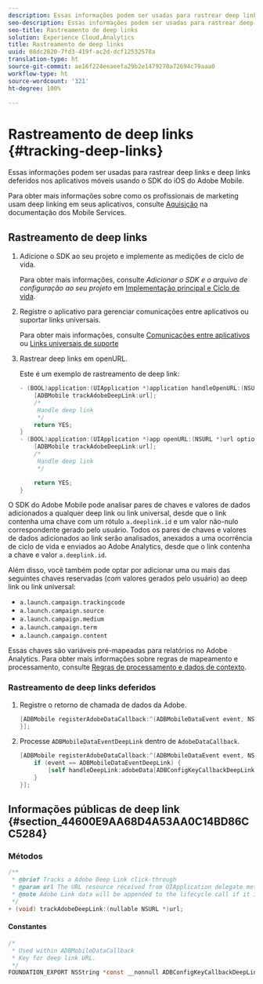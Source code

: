 ```yaml
---
description: Essas informações podem ser usadas para rastrear deep links e deep links deferidos nos aplicativos móveis usando o SDK do iOS do Adobe Mobile.
seo-description: Essas informações podem ser usadas para rastrear deep links e deep links deferidos nos aplicativos móveis usando o SDK do iOS do Adobe Mobile.
seo-title: Rastreamento de deep links
solution: Experience Cloud,Analytics
title: Rastreamento de deep links
uuid: 08dc2820-7fd3-419f-ac2d-dcf12532578a
translation-type: ht
source-git-commit: ae16f224eeaeefa29b2e1479270a72694c79aaa0
workflow-type: ht
source-wordcount: '321'
ht-degree: 100%

---
```



# Rastreamento de deep links {#tracking-deep-links}

Essas informações podem ser usadas para rastrear deep links e deep links deferidos nos aplicativos móveis usando o SDK do iOS do Adobe Mobile.

Para obter mais informações sobre como os profissionais de marketing usam deep linking em seus aplicativos, consulte [Aquisição](/help/ios/acquisition-main/acquisition.md) na documentação dos Mobile Services.

## Rastreamento de deep links

1. Adicione o SDK ao seu projeto e implemente as medições de ciclo de vida.

   Para obter mais informações, consulte *Adicionar o SDK e o arquivo de configuração ao seu projeto* em [Implementação principal e Ciclo de vida](/help/ios/getting-started/dev-qs.md).
1. Registre o aplicativo para gerenciar comunicações entre aplicativos ou suportar links universais.

   Para obter mais informações, consulte [Comunicações entre aplicativos](https://developer.apple.com/library/ios/documentation/iPhone/Conceptual/iPhoneOSProgrammingGuide/Inter-AppCommunication/Inter-AppCommunication.html#//apple_ref/doc/uid/TP40007072-CH6-SW10) ou [Links universais de suporte](https://developer.apple.com/library/ios/documentation/General/Conceptual/AppSearch/UniversalLinks.html)

1. Rastrear deep links em openURL.

   Este é um exemplo de rastreamento de deep link:

   ```objective-c
   - (BOOL)application:(UIApplication *)application handleOpenURL:(NSURL *)url { 
       [ADBMobile trackAdobeDeepLink:url]; 
       /* 
        Handle deep link 
        */ 
       return YES; 
   } 
   - (BOOL)application:(UIApplication *)app openURL:(NSURL *)url options:(NSDictionary<NSString *, id> *)options { 
       [ADBMobile trackAdobeDeepLink:url]; 
       /* 
        Handle deep link 
        */ 
   
       return YES; 
   }
   ```

O SDK do Adobe Mobile pode analisar pares de chaves e valores de dados adicionados a qualquer deep link ou link universal, desde que o link contenha uma chave com um rótulo `a.deeplink.id` e um valor não-nulo correspondente gerado pelo usuário. Todos os pares de chaves e valores de dados adicionados ao link serão analisados, anexados a uma ocorrência de ciclo de vida e enviados ao Adobe Analytics, desde que o link contenha a chave e valor `a.deeplink.id`.

Além disso, você também pode optar por adicionar uma ou mais das seguintes chaves reservadas (com valores gerados pelo usuário) ao deep link ou link universal:

* `a.launch.campaign.trackingcode`
* `a.launch.campaign.source`
* `a.launch.campaign.medium`
* `a.launch.campaign.term`
* `a.launch.campaign.content`

Essas chaves são variáveis pré-mapeadas para relatórios no Adobe Analytics. Para obter mais informações sobre regras de mapeamento e processamento, consulte [Regras de processamento e dados de contexto](/help/ios/getting-started/proc-rules.md).

### Rastreamento de deep links deferidos

1. Registre o retorno de chamada de dados da Adobe.

   ```objective-c
   [ADBMobile registerAdobeDataCallback:^(ADBMobileDataEvent event, NSDictionary * _Nullable adobeData) { 
   }];
   ```

1. Processe `ADBMobileDataEventDeepLink` dentro de `AdobeDataCallback`.

   ```objective-c
   [ADBMobile registerAdobeDataCallback:^(ADBMobileDataEvent event, NSDictionary * _Nullable adobeData) { 
       if (event == ADBMobileDataEventDeepLink) { 
           [self handleDeepLink:adobeData[ADBConfigKeyCallbackDeepLink]]; 
       } 
   }];
   ```

## Informações públicas de deep link {#section_44600E9AA68D4A53AA0C14BD86CC5284}

### Métodos

```objective-c
/** 
 * @brief Tracks a Adobe Deep Link click-through 
 * @param url The URL resource received from UIApplication delegate method. 
 * @note Adobe Link data will be appended to the lifecycle call if it is a launch event, otherwise an extra call will be sent. 
 */ 
+ (void) trackAdobeDeepLink:(nullable NSURL *)url;
```

#### Constantes

```objective-c
/* 
 * Used within ADBMobileDataCallback 
 * Key for deep link URL. 
 */ 
FOUNDATION_EXPORT NSString *const __nonnull ADBConfigKeyCallbackDeepLink;
```

